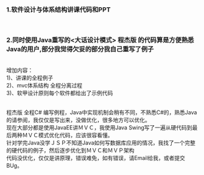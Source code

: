 <h3>1.软件设计与体系结构讲课代码和PPT</h3>
<br><h3>2.同时使用Java重写的<大话设计模式> 程杰版 的代码算是方便熟悉Java的用户,部分我觉得欠妥的部分我自己重写了例子</h3>
<br>增加内容：
<br>1)、讲课的全程例子
<br>2)、mvc体系结构 全程分离过程
<br>3)、软甲设计原则每个软件都给出了示例代码

<br>程杰版 全程C# 编写例程，Java中实现机制会稍有不同，不熟悉C#的，熟悉Java的请参阅，我仅仅是写出来，没做优化，很多地方可以优化。
<br>现在大部分都是使用JavaEE讲ＭＶＣ，我使用Java Swing写了一遍从硬代码到最后两种ＭＶＣ模式优化代码，应该很容看懂。
<br>针对学完Java没学ＪＳＰ不知道Java如何写数据库应用的情况，我找了一个完整的硬代码的例子，然后逐步优化到ＭＶＣ和ＭＶＰ架构
<br>代码没优化，仅仅是讲原理，错误难免，如有错误，请Email给我，或者提交BUg。
